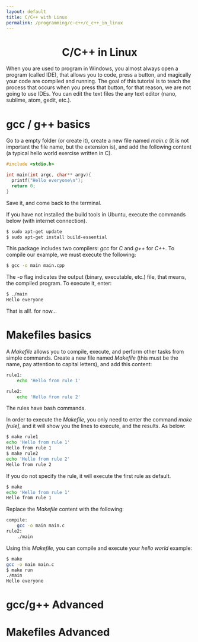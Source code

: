 ```yaml
---
layout: default
title: C/C++ with Linux
permalink: /programming/c-c++/c_c++_in_linux
---
```


<h1 style="text-align: center;">C/C++ in Linux</h1>

When you are used to program in Windows, you almost always open a program (called IDE), that allows you to code, press a button, and magically your code are compiled and running. The goal of this tutorial is to teach the process that occurs when you press that button, for that reason, we are not going to use IDEs. You can edit the text files the any text editor (nano, sublime, atom, gedit, etc.).

# gcc / g++ basics

Go to a empty folder (or create it), create a new file named *main.c* (it is not important the file name, but the extension is), and add the following content (a typical hello world exercise written in C).

``` c
#include <stdio.h>

int main(int argc, char** argv){
  printf("Hello everyone\n");
  return 0;
}
```

Save it, and come back to the terminal.

If you have not installed the build tools in Ubuntu, execute the commands below (with internet connection).

``` sh
$ sudo apt-get update
$ sudo apt-get install build-essential
```

This package includes two compilers: *gcc* for *C* and *g++* for *C++*. To compile our example, we must execute the following:

``` sh
$ gcc -o main main.cpp
```

The *-o* flag indicates the output (binary, executable, etc.) file, that means, the compiled program. To execute it, enter:

``` sh
$ ./main
Hello everyone
```

That is all!. for now...

# Makefiles basics

A *Makefile* allows you to compile, execute, and perform other tasks from simple commands. Create a new file named *Makefile* (this must be the name, pay attention to capital letters), and add this content:

``` sh
rule1:
    echo 'Hello from rule 1'

rule2:
    echo 'Hello from rule 2'
```

The rules have bash commands.

In order to execute the *Makefile*, you only need to enter the command *make [rule]*, and it will show you the lines to execute, and the results. As below:

``` sh
$ make rule1
echo 'Hello from rule 1'
Hello from rule 1
$ make rule2
echo 'Hello from rule 2'
Hello from rule 2
```

If you do not specify the rule, it will execute the first rule as default.

``` sh
$ make
echo 'Hello from rule 1'
Hello from rule 1
```

Replace the *Makefile* content with the following:

``` sh
compile:
    gcc -o main main.c
rule2:
    ./main
```

Using this *Makefile*, you can compile and execute your *hello world* example:

``` sh
$ make
gcc -o main main.c
$ make run
./main
Hello everyone
```

# gcc/g++ Advanced

# Makefiles Advanced
